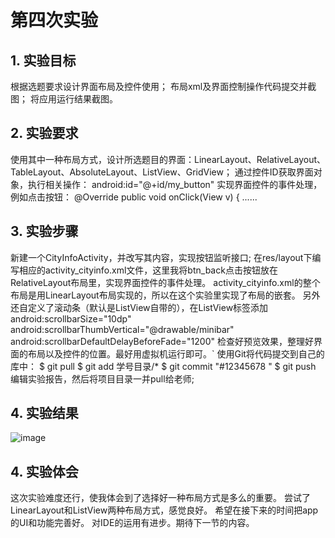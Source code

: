 # 第四次实验

## 1. 实验目标

根据选题要求设计界面布局及控件使用；
布局xml及界面控制操作代码提交并截图；
将应用运行结果截图。

## 2. 实验要求

使用其中一种布局方式，设计所选题目的界面：LinearLayout、RelativeLayout、TableLayout、AbsoluteLayout、ListView、GridView；
通过控件ID获取界面对象，执行相关操作：
android:id="@+id/my_button"
实现界面控件的事件处理，例如点击按钮：
@Override
public void onClick(View v) {
......
## 3. 实验步骤

新建一个CityInfoActivity，并改写其内容，实现按钮监听接口;
在res/layout下编写相应的activity_cityinfo.xml文件，这里我将btn_back点击按钮放在RelativeLayout布局里，实现界面控件的事件处理。 activity_cityinfo.xml的整个布局是用LinearLayout布局实现的，所以在这个实验里实现了布局的嵌套。
另外还自定义了滚动条（默认是ListView自带的），在ListView标签添加
android:scrollbarSize="10dp" 
android:scrollbarThumbVertical="@drawable/minibar" 
android:scrollbarDefaultDelayBeforeFade="1200"
检查好预览效果，整理好界面的布局以及控件的位置。最好用虚拟机运行即可。`
使用Git将代码提交到自己的库中：
$ git pull 
$ git add 学号目录/* 
$ git commit "#12345678 "
$ git push 
编辑实验报告，然后将项目目录一并pull给老师;
## 4. 实验结果
![image](https://github.com/ZhuHongen/android-labs-2018/blob/master/soft1614080902146/report4.JPG)
## 4. 实验体会

这次实验难度还行，使我体会到了选择好一种布局方式是多么的重要。
尝试了LinearLayout和ListView两种布局方式，感觉良好。
希望在接下来的时间把app的UI和功能完善好。
对IDE的运用有进步。期待下一节的内容。
